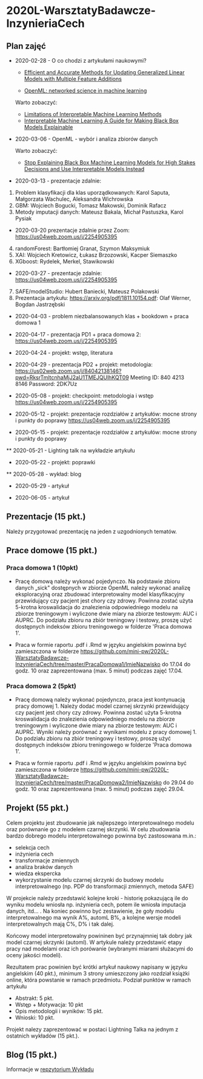 # 2020L-WarsztatyBadawcze-InzynieriaCech

## Plan zajęć

* 2020-02-28 - O co chodzi z artykułami naukowymi?

    - [Efficient and Accurate Methods for Updating Generalized Linear Models with Multiple Feature Additions](http://jmlr.org/papers/volume15/dhurandhar14a/dhurandhar14a.pdf) 
    
    - [OpenML: networked science in machine learning](https://arxiv.org/pdf/1407.7722.pdf) 
    
    Warto zobaczyć:
    - [Limitations of Interpretable Machine Learning Methods](https://compstat-lmu.github.io/iml_methods_limitations/)
    - [Interpretable Machine Learning A Guide for Making Black Box Models Explainable](https://christophm.github.io/interpretable-ml-book/index.html)

* 2020-03-06 - OpenML - wybór i analiza zbiorów danych

    Warto zobaczyć:
    - [Stop Explaining Black Box Machine Learning Models for High Stakes Decisions and Use Interpretable Models Instead](https://arxiv.org/pdf/1811.10154.pdf)
   
* 2020-03-13 - prezentacje zdalnie:

1. Problem klasyfikacji dla klas uporządkowanych: Karol Saputa, Małgorzata Wachulec, Aleksandra Wichrowska
2. GBM: Wojciech Bogucki, Tomasz Makowski, Dominik Rafacz
3. Metody imputacji danych: Mateusz Bakala, Michał Pastuszka, Karol Pysiak

* 2020-03-20 prezentacje zdalnie przez Zoom: https://us04web.zoom.us/j/2254905395

4. randomForest: Bartłomiej Granat, Szymon Maksymiuk
5. XAI: Wojciech Kretowicz, Łukasz Brzozowski, Kacper Siemaszko
6. XGboost: Rydelek, Merkel, Stawikowski

* 2020-03-27 - prezentacje zdalnie: https://us04web.zoom.us/j/2254905395

7. SAFE/modelStudio: Hubert Baniecki, Mateusz Polakowski
8. Prezentacja artykułu: https://arxiv.org/pdf/1811.10154.pdf: Olaf Werner, Bogdan Jastrzębski

* 2020-04-03 - problem niezbalansowanych klas + bookdown + praca domowa 1

* 2020-04-17 - prezentacja PD1 + praca domowa 2: https://us04web.zoom.us/j/2254905395

* 2020-04-24 - projekt: wstęp, literatura

* 2020-04-29 - prezentacja PD2 + projekt: metodologia: https://us02web.zoom.us/j/84042138146?pwd=RksrTmltcnhaMjJ2aU1TMEJQUlhKQT09
Meeting ID: 840 4213 8146
Password: 2DK7Uz

* 2020-05-08 - projekt: checkpoint: metodologia i wstęp  https://us04web.zoom.us/j/2254905395

* 2020-05-12 - projekt: prezentacje rozdziałów z artykułów: mocne strony i punkty do poprawy  https://us04web.zoom.us/j/2254905395

* 2020-05-15 - projekt: prezentacje rozdziałów z artykułów: mocne strony i punkty do poprawy

** 2020-05-21 - Lighting talk na wykładzie artykułu

* 2020-05-22 - projekt: poprawki

** 2020-05-28 - wykład: blog

* 2020-05-29 - artykuł

* 2020-06-05 - artykuł

## Prezentacje (15 pkt.)

Należy przygotować prezentację na jeden z uzgodnionych tematów.

## Prace domowe (15 pkt.)

### Praca domowa 1 (10pkt)

* Pracę domową należy wykonać pojedynczo. Na podstawie zbioru danych „sick" dostępnych w zbiorze OpenML należy wykonać analizę eksploracyjną oraz zbudować interpretowalny model klasyfikacyjny przewidujący czy pacjent jest chory czy zdrowy. Powinna zostać użyta 5-krotna kroswalidacja do znalezienia odpowiedniego modelu na zbiorze treningowym i wyliczone dwie miary na zbiorze testowym: AUC i AUPRC. Do podziału zbioru na zbiór treningowy i testowy, proszę użyć dostępnych indeksów zbioru treningowego w folderze 'Praca domowa 1'.

* Praca w formie raportu .pdf i .Rmd w języku angielskim powinna być zamieszczona w folderze https://github.com/mini-pw/2020L-WarsztatyBadawcze-InzynieriaCech/tree/master/PracaDomowa1/ImieNazwisko do 17.04 do godz. 10 oraz zaprezentowana (max. 5 minut) podczas zajęć 17.04. 

### Praca domowa 2 (5pkt)

* Pracę domową należy wykonać pojedynczo, praca jest kontynuacją pracy domowej 1. Należy dodać model czarnej skrzynki przewidujący czy pacjent jest chory czy zdrowy. Powinna zostać użyta 5-krotna kroswalidacja do znalezienia odpowiedniego modelu na zbiorze treningowym i wyliczone dwie miary na zbiorze testowym: AUC i AUPRC. Wyniki należy porównać z wynikami modelu z pracy domowej 1. Do podziału zbioru na zbiór treningowy i testowy, proszę użyć dostępnych indeksów zbioru treningowego w folderze 'Praca domowa 1'. 

* Praca w formie raportu .pdf i .Rmd w języku angielskim powinna być zamieszczona w folderze https://github.com/mini-pw/2020L-WarsztatyBadawcze-InzynieriaCech/tree/master/PracaDomowa2/ImieNazwisko do 29.04 do godz. 10 oraz zaprezentowana (max. 5 minut) podczas zajęć 29.04. 

## Projekt (55 pkt.)

Celem projektu jest zbudowanie jak najlepszego interpretowalnego modelu oraz porównanie go z modelem czarnej skrzynki.
W celu zbudowania bardzo dobrego modelu interpretowalnego powinna być zastosowana m.in.:
- selekcja cech
- inżynieria cech
- transformacje zmiennych
- analiza braków danych
- wiedza ekspercka
- wykorzystanie modelu czarnej skrzynki do budowy modelu interpretowalnego (np. PDP do transformacji zmiennych, metoda SAFE)

W projekcie należy przedstawić kolejne kroki - historię pokazującą ile do wyniku modelu wniosła np. inżynieria cech, potem ile wniosła imputacja danych, itd... . 
Na koniec powinno być zestawienie, że goły modelu interpretowalnego ma wynik A%, automL B%, a kolejne wersje modeli interpretowalnych mają C%, D% i tak dalej.

Końcowy model interpretowalny powininen być przynajmniej tak dobry jak model czarnej skrzynki (automl). W artykule należy przedstawić etapy pracy nad modelami oraz ich porówanie (wybranymi miarami służacymi do oceny jakości modeli).

Rezultatem prac powinien być krótki artykuł naukowy napisany w języku angielskim (40 pkt.), minimum 3 strony umieszczony jako rozdział książki online, która powstanie w ramach przedmiotu. Podział punktów w ramach artykułu
* Abstrakt: 5 pkt.
* Wstęp + Motywacja: 10 pkt
* Opis metodologii i wyników: 15 pkt.
* Wnioski: 10 pkt.

Projekt nalezy zaprezentować w postaci Lightning Talka na jednym z ostatnich wykładów (15 pkt.).

## Blog (15 pkt.)
Informacje w [repzytorium Wykładu](https://github.com/mini-pw/2020L-WarsztatyBadawcze)
